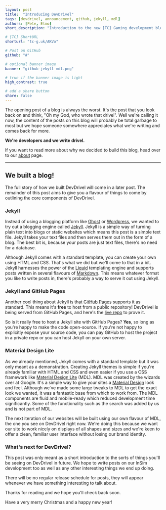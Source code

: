 ```yaml
---
layout: post
title:  "Introducing DevDrivel"
tags: [devdrivel, announcement, github, jekyll, mdl]
authors: [Pete, Elmo]
short_description: "Introduction to the new [TC] Gaming development blog"

# [TC] ShortURL
shorturl: "tc-g.uk/AKVo"

# Post on GitHub
github: "#"

# optional banner image
banner: "github-jekyll-mdl.png"

# true if the banner image is light
high_contrast: true

# add a share button
share: false
---
```

The opening post of a blog is always the worst. It's the post that you look back on and think, "Oh my God, who wrote that drivel". Well we're calling it now, the content of the posts on this blog will probably be total garbage to most but we hope someone somewhere appreciates what we're writing and comes back for more.

**We're developers and we write drivel.**

If you want to read more about why we decided to build this blog, head over to our [about] page.

---

## We built a blog!

The full story of how we built DevDrivel will come in a later post. The remainder of this post aims to give you a flavour of things to come by outlining the core components of DevDrivel.

### Jekyll

Instead of using a blogging platform like [Ghost] or [Wordpress], we wanted to try out a blogging engine called [Jekyll]. Jekyll is a simple way of turning plain text into blogs or static websites which means this post is a simple text file. Jekyll takes your text files and then serves them out in the form of a blog. The best bit is, because your posts are just text files, there's no need for a database.

Although Jekyll comes with a standard template, you can create your own using HTML and CSS. That's what we did but we'll come to that in a bit. Jekyll harnesses the power of the [Liquid] templating engine and supports posts written in several flavours of [Markdown]. This means whatever format you like to write posts in, there's probably a way to serve it out using Jekyll.

### Jekyll and GitHub Pages

Another cool thing about Jekyll is that [GitHub Pages] supports it as standard. This means it's **free** to host from a public repository! DevDrivel is being served from GitHub Pages, and here's the [live repo] to prove it.

So is it really free to host a Jekyll site with GitHub Pages? **Yes**, so long as you're happy to make the code open-source. If you're not happy to explicitly expose your source code, you can pay GitHub to host the project in a private repo or you can host Jekyll on your own server.

### Material Design Lite

As we already mentioned, Jekyll comes with a standard template but it was only meant as a demonstration. Creating Jekyll themes is simple if you're already familiar with HTML and CSS and even easier if you use a CSS framework like [Material Design Lite] (MDL). MDL was created by the wizards over at Google. It's a simple way to give your sites a [Material Design] look and feel. Although we've made some large tweaks to MDL to get the exact look we wanted, it was a fantastic base from which to work from. The MDL components are fluid and mobile-ready which reduced development time significantly. Some of the functionality such as the search was added by us and is not part of MDL.

The next iteration of our websites will be built using our own flavour of MDL, the one you see on DevDrivel right now. We're doing this because we want our site to work nicely on displays of all shapes and sizes and we're keen to offer a clean, familiar user interface without losing our brand identity.

### What's next for DevDrivel?

This post was only meant as a short introduction to the sorts of things you'll be seeing on DevDrivel in future. We hope to write posts on our InSim development too as well as any other interesting things we end up doing.

There will be no regular release schedule for posts, they will appear whenever we have something interesting to talk about.

Thanks for reading and we hope you'll check back soon.

Have a very merry Christmas and a happy new year!

[about]: /about
[Wordpress]: http://wordpress.com
[Ghost]: https://ghost.org
[Jekyll]: http://jekyllrb.com
[Liquid]: https://github.com/Shopify/liquid
[Markdown]: http://daringfireball.net/projects/markdown
[GitHub Pages]: http://pages.github.com
[live repo]: https://github.com/TC-Gaming/DevDrivel
[Material Design Lite]: http://getmdl.io
[Material Design]: http://google.com/design/spec
